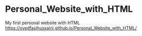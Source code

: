 # Personal_Website_with_HTML
My first personal website with HTML
https://syedfasihussaini.github.io/Personal_Website_with_HTML/
